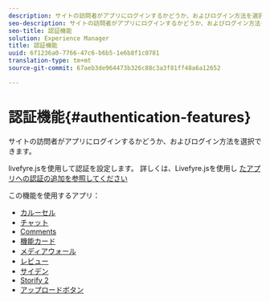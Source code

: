 ```yaml
---
description: サイトの訪問者がアプリにログインするかどうか、およびログイン方法を選択できます。
seo-description: サイトの訪問者がアプリにログインするかどうか、およびログイン方法を選択できます。
seo-title: 認証機能
solution: Experience Manager
title: 認証機能
uuid: 6f1236a0-7766-47c6-b6b5-1e6b8f1c0781
translation-type: tm+mt
source-git-commit: 67aeb3de964473b326c88c3a3f81ff48a6a12652

---
```



# 認証機能{#authentication-features}

サイトの訪問者がアプリにログインするかどうか、およびログイン方法を選択できます。

livefyre.jsを使用して認証を設定します。 詳しくは、Livefyre.jsを使用し [たアプリへの認証の追加を参照してください](/help/implementation/c-getting-started/c-implementation-process/c-using-livefyre.js-to-create-customize-and-use-apps-on-your-site.md)

この機能を使用するアプリ：

* [カルーセル](../c-about-apps/c-carousel-app/c-carousel-app.md#c_carousel_app)
* [チャット](../c-about-apps/c-chat-app/c-chat-app.md#c_chat_app)
* [Comments](/help/using/c-about-apps/c-comments/c-comments.md)
* [機能カード](../c-about-apps/c-feature-card-app/c-feature-card-app.md#c_feature_card_app)
* [メディアウォール](../c-about-apps/c-media-wall-app/c-media-wall-app.md#c_media_wall_app)
* [レビュー](../c-about-apps/c-reviews-app/c-reviews-app.md#c_reviews_app)
* [サイデン](../c-about-apps/c-sidenotes-app/c-sidenotes-app.md#c_sidenotes_app)
* [Storify 2](../c-about-apps/c-storify2/c-storify2.md#c_storify2)
* [アップロードボタン](../c-about-apps/c-upload-button-app/c-upload-button-app.md#c_upload_button_app)

